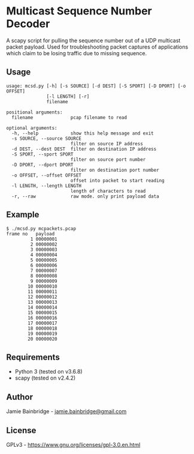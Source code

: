 # Multicast Sequence Number Decoder

A scapy script for pulling the sequence number out of a UDP multicast
packet payload. Used for troubleshooting packet captures of
applications which claim to be losing traffic due to missing sequence.

## Usage

~~~
usage: mcsd.py [-h] [-s SOURCE] [-d DEST] [-S SPORT] [-D DPORT] [-o OFFSET]
               [-l LENGTH] [-r]
               filename

positional arguments:
  filename              pcap filename to read

optional arguments:
  -h, --help            show this help message and exit
  -s SOURCE, --source SOURCE
                        filter on source IP address
  -d DEST, --dest DEST  filter on destination IP address
  -S SPORT, --sport SPORT
                        filter on source port number
  -D DPORT, --dport DPORT
                        filter on destination port number
  -o OFFSET, --offset OFFSET
                        offset into packet to start reading
  -l LENGTH, --length LENGTH
                        length of characters to read
  -r, --raw             raw mode. only print payload data
~~~

## Example

~~~
$ ./mcsd.py mcpackets.pcap 
frame no   payload
         1 00000001
         2 00000002
         3 00000003
         4 00000004
         5 00000005
         6 00000006
         7 00000007
         8 00000008
         9 00000009
        10 00000010
        11 00000011
        12 00000012
        13 00000013
        14 00000014
        15 00000015
        16 00000016
        17 00000017
        18 00000018
        19 00000019
        20 00000020
~~~

## Requirements

* Python 3 (tested on v3.6.8)
* scapy (tested on v2.4.2)

## Author

Jamie Bainbridge - jamie.bainbridge@gmail.com

## License

GPLv3 - https://www.gnu.org/licenses/gpl-3.0.en.html

